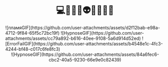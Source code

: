 <h1 align="center">💻👩🏾‍💻👽😎🧠🚫🔗</h1>
![пламяGIF](https://github.com/user-attachments/assets/d2f12bab-e98a-4712-9f84-65f5c72bc19f)
![HypnoseGIF](https://github.com/user-attachments/assets/cc79a892-b616-40ee-9108-5a6d914d52ed)
![ErrorFailGIF](https://github.com/user-attachments/assets/b4548e1c-4fc3-4244-bf48-c017c6fe8fc3)
<div align="center">
 ![HypnoseGIF](https://github.com/user-attachments/assets/84a6fec6-cbc2-40a5-9230-66e9e0c82439)

</div>



